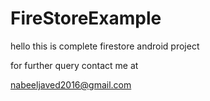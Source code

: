 # FireStoreExample

hello this is complete firestore android project 

for further query contact me at 

nabeeljaved2016@gmail.com
